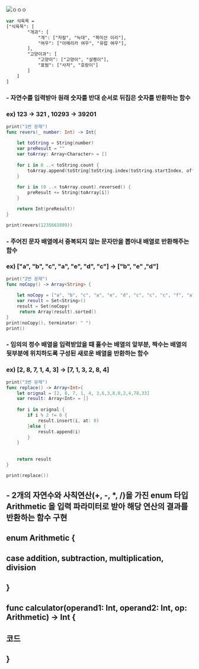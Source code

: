 

![ㅇㅇㅇ](https://user-images.githubusercontent.com/48010847/54356577-4d2c3d00-469f-11e9-83c7-b1d7c8613cd8.png)


```swift
var 식육목 =
["식육목": [
        "개과": [
            "개": ["자칼", "늑대", "북미산 이리"],
            "여우": ["아메리카 여우", "유럽 여우"],
        ],
        "고양이과": [
            "고양이": ["고양이", "살쾡이"],
            "표범": ["사자", "호랑이"]
        ]
    ]
]
````

###    - 자연수를 입력받아 원래 숫자를 반대 순서로 뒤집은 숫자를 반환하는 함수
### ex) 123 -> 321 , 10293 -> 39201

```swift
print("1번 문제")
func revers(_ number: Int) -> Int{
    
    let toString = String(number)
    var preResult = ""
    var toArray: Array<Character> = []
    
    for i in 0 ..< toString.count {
        toArray.append(toString[toString.index(toString.startIndex, offsetBy: i)])
    }
    
    for i in (0 ..< toArray.count).reversed() {
        preResult += String(toArray[i])
    }

    return Int(preResult)!
}

print(revers(1235663899))
```

###   - 주어진 문자 배열에서 중복되지 않는 문자만을 뽑아내 배열로 반환해주는 함수
### ex) ["a", "b", "c", "a", "e", "d", "c"]  ->  ["b", "e" ,"d"]

```swift
print("2번 문제")
func noCopy() -> Array<String> {
    
    let noCopy = ["a", "b", "c", "a", "e", "d", "c", "c", "c", "f", "a", "c", "g", "a", "z"]
    var result = Set<String>()
    result = Set(noCopy)
     return Array(result).sorted()
}
print(noCopy(), terminator: " ")
print()
````


### - 임의의 정수 배열을 입력받았을 때 홀수는 배열의 앞부분, 짝수는 배열의 뒷부분에 위치하도록 구성된 새로운 배열을 반환하는 함수
### ex) [2, 8, 7, 1, 4, 3] -> [7, 1, 3, 2, 8, 4]

```swift
print("3번 문제")
func replace() -> Array<Int>{
    let orignal = [2, 8, 7, 1, 4, 3,6,3,8,0,2,4,78,33]
    var result: Array<Int> = []
    
    for i in orignal {
        if i % 2 != 0 {
            result.insert(i, at: 0)
        }else {
            result.append(i)
        }
    }
    
    
    return result
}

print(replace())
````


## - 2개의 자연수와 사칙연산(+, -, *, /)을 가진 enum 타입 Arithmetic 을 입력 파라미터로 받아 해당 연산의 결과를 반환하는 함수 구현
## enum Arithmetic {
##     case addition, subtraction, multiplication, division
## }
## func calculator(operand1: Int, operand2: Int, op: Arithmetic) -> Int {
##      코드
## }








